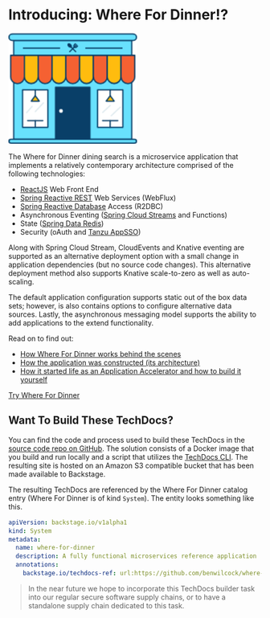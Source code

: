 # Introducing: Where For Dinner!?

![Diner](images/icon.png)

The Where for Dinner dining search is a microservice application that implements a relatively contemporary architecture comprised of the following technologies:

* [ReactJS](https://react.dev/) Web Front End
* [Spring Reactive REST](https://spring.io/guides/gs/reactive-rest-service/) Web Services (WebFlux)
* [Spring Reactive Database](https://spring.io/projects/spring-data-r2dbc) Access (R2DBC)
* Asynchronous Eventing ([Spring Cloud Streams](https://spring.io/projects/spring-cloud-stream) and Functions)
* State ([Spring Data Redis](https://spring.io/projects/spring-data-redis))
* Security (oAuth and [Tanzu AppSSO](https://docs.vmware.com/en/Application-Single-Sign-On-for-VMware-Tanzu/1.0/appsso/GUID-getting-started-appsso-overview.html))

Along with Spring Cloud Stream, CloudEvents and Knative eventing are supported as an alternative deployment option with a small change in application dependencies (but no source code changes).  This alternative deployment method also supports Knative scale-to-zero as well as auto-scaling. 

The default application configuration supports static out of the box data sets; however, is also contains options to configure alternative data sources.  Lastly, the asynchronous messaging model supports the ability to add applications to the extend functionality.

Read on to find out:

* [How Where For Dinner works behind the scenes](how-it-works.md)
* [How the application was constructed (its architecture)](architecture.md)
* [How it started life as an Application Accelerator and how to build it yourself](create-your-own.md)

[Try Where For Dinner](http://where-for-dinner.tap-next.blah.cloud/)


## Want To Build These TechDocs?

You can find the code and process used to build these TechDocs in the [source code repo on GitHub](https://github.com/benwilcock/where-for-dinner-techdocs). The solution consists of a Docker image that you build and run locally and a script that utilizes the [TechDocs CLI](https://backstage.io/docs/features/techdocs/cli/). The resulting site is hosted on an Amazon S3 compatible bucket that has been made available to Backstage.

The resulting TechDocs are referenced by the Where For Dinner catalog entry (Where For Dinner is of kind `System`). The entity looks something like this. 

```yaml
apiVersion: backstage.io/v1alpha1
kind: System
metadata:
  name: where-for-dinner
  description: A fully functional microservices reference application
  annotations:
    backstage.io/techdocs-ref: url:https://github.com/benwilcock/where-for-dinner-techdocs
```

> In the near future we hope to incorporate this TechDocs builder task into our regular secure software supply chains, or to have a standalone supply chain dedicated to this task.
